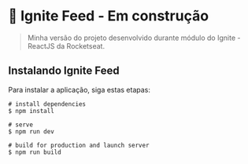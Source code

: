 # 🚀 Ignite Feed - Em construção

> Minha versão do projeto desenvolvido durante módulo do Ignite - ReactJS da Rocketseat.


## Instalando Ignite Feed

Para instalar a aplicação, siga estas etapas:

```
# install dependencies
$ npm install

# serve 
$ npm run dev

# build for production and launch server
$ npm run build
```